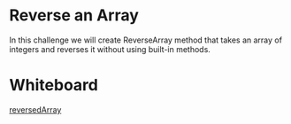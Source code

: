 # Reverse an Array
In this challenge we will create ReverseArray method that takes an array of integers and reverses it without using built-in methods.
# Whiteboard
[reversedArray](.)